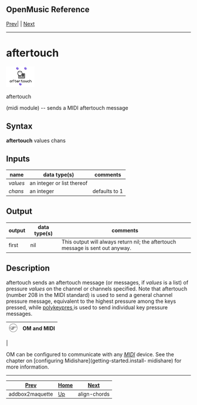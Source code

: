 OpenMusic Reference  
---  
[Prev](addbox2maquette)| | [Next](align-chords)  
  
* * *

# aftertouch

![](figures/functions/midi/aftertouch.png)

  
  
aftertouch  
  
(midi module) \-- sends a MIDI aftertouch message  

## Syntax

   **aftertouch**  values chans  

## Inputs

name| data type(s)| comments  
---|---|---  
  _values_ |  an integer or list thereof |  
  _chans_ |  an integer| defaults to 1  
  
## Output

output| data type(s)| comments  
---|---|---  
first| nil| This output will always return nil; the aftertouch message is sent out anyway.  
  
## Description

 aftertouch  sends an aftertouch message (or messages, if  _values_  is a
list) of pressure  _values_  on the channel or channels specified. Note that
 aftertouch  (number 208 in the MIDI standard) is used to send a general
channel pressure message, equivalent to the highest pressure among the keys
pressed, while [ polykeypres ](polykeypres) is used to send individual
key pressure messages.

![Note](figures/images/note.gif)|  **OM and MIDI**  
---|---  
 |

OM can be configured to communicate with any [_MIDI_](glossary#MIDI)
device. See the chapter on [configuring Midishare](getting-started.install-
midishare) for more information.  
  
* * *

[Prev](addbox2maquette)| [Home](index)| [Next](align-chords)  
---|---|---  
addbox2maquette| [Up](funcref.main)| align-chords


